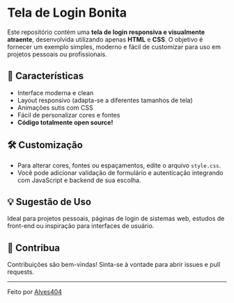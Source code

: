 # Tela de Login Bonita

Este repositório contém uma **tela de login responsiva e visualmente atraente**, desenvolvida utilizando apenas **HTML** e **CSS**. O objetivo é fornecer um exemplo simples, moderno e fácil de customizar para uso em projetos pessoais ou profissionais.

## 🚀 Características

- Interface moderna e clean
- Layout responsivo (adapta-se a diferentes tamanhos de tela)
- Animações sutis com CSS
- Fácil de personalizar cores e fontes
- **Código totalmente open source!**

## 🛠️ Customização

- Para alterar cores, fontes ou espaçamentos, edite o arquivo `style.css`.
- Você pode adicionar validação de formulário e autenticação integrando com JavaScript e backend de sua escolha.

## 💡 Sugestão de Uso

Ideal para projetos pessoais, páginas de login de sistemas web, estudos de front-end ou inspiração para interfaces de usuário.

## 🤝 Contribua

Contribuições são bem-vindas! Sinta-se à vontade para abrir issues e pull requests.

---

Feito por [Alves404](https://github.com/Alves404)